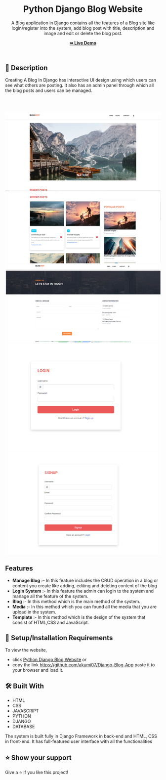 <div align="center">

  <h1 align="center">Python Django Blog Website</h1>


A Blog application in Django contains all the features of a Blog site like login/register into the system, add blog post with title, description and image and edit or delete the blog post.


  <a href="#"><strong>➥ Live Demo</strong></a>

</div>

<br />

## 📃 Description


Creating A Blog In Django has interactive UI design using which users can see what others are posting. It also has an admin panel through which all the blog posts and users can be managed.

<br>
<br>

![1](PREVIEW/IMG1.png)
![2](PREVIEW/IMG2.png)
![3](PREVIEW/IMG3.png)
![4](PREVIEW/IMG4.png)
![5](PREVIEW/IMG5.png)
<br>


## Features 

- **Manage Blog** :– In this feature includes the CRUD operation in a blog or content you create like adding, editing and deleting content of the blog
- **Login System** :- In this feature the admin can login to the system and manage all the feature of the system.
- **Blog** :- In this method which is the main method of the system.
- **Media** :- In this method which you can found all the media that you are upload in the system.
- **Template** :- In this method which is the design of the system that consist of HTML,CSS and JavaScript.



## 🚀 Setup/Installation Requirements

To view the website, 
* click [Python Django Blog Website](https://github.com/akumi07/Django-Blog-App)
or 
* copy the link https://github.com/akumi07/Django-Blog-App paste it to your browser and load it.  

## 🛠 Built With

* HTML
* CSS
* JAVASCRIPT
* PYTHON
* DJANGO
* DATABASE 

The system is built fully in Django Framework in back-end and HTML, CSS in front-end. It has full-featured user interface with all the functionalities


## ⭐️ Show your support 

Give a ⭐️ if you like this project!

